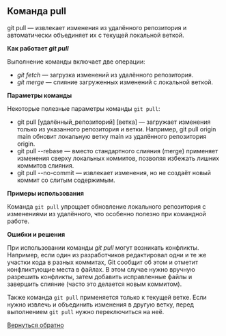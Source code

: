 ## Команда pull

git pull — извлекает изменения из удалённого репозитория и автоматически объединяет их с текущей локальной веткой. 

**Как работает *git pull***

Выполнение команды включает две операции:

+ *git fetch* — загрузка изменений из удалённого репозитория.
+ *git merge* — слияние загруженных изменений с локальной веткой.
 
**Параметры команды**

Некоторые полезные параметры команды `git pull`:
+ git pull [удалённый_репозиторий] [ветка] — загружает изменения только из указанного репозитория и ветки. Например, git pull origin main обновит локальную ветку main из удалённого репозитория origin. 
+ git pull --rebase — вместо стандартного слияния (merge) применяет изменения сверху локальных коммитов, позволяя избежать лишних коммитов слияния. 
+ git pull --no-commit — извлекает изменения, но не создаёт новый коммит со слитым содержимым. 

**Примеры использования**

Команда `git pull` упрощает обновление локального репозитория с изменениями из удалённого, что особенно полезно при командной работе. 

**Ошибки и решения**

При использовании команды *git pull* могут возникать конфликты. Например, если один из разработчиков редактировал одни и те же участки кода в разных коммитах, Git сообщит об этом и отметит конфликтующие места в файлах. В этом случае нужно вручную разрешить конфликты, затем добавить исправленные файлы и завершить слияние (часто это делается новым коммитом). 

Также команда `git pull` применяется только к текущей ветке. Если нужно извлечь и объединить изменения в другую ветку, перед выполнением `git pull` нужно переключиться на неё. 

[Вернуться обратно](README.md)